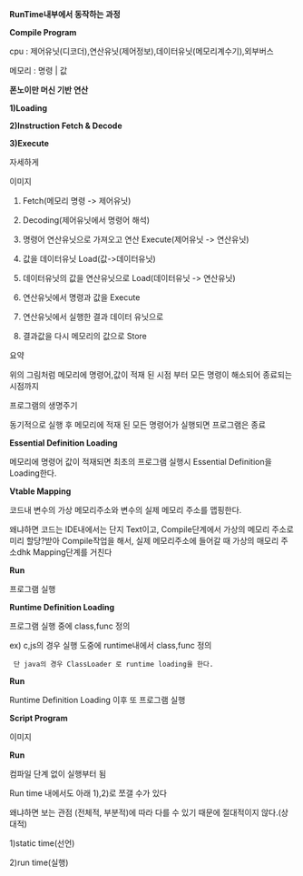 **RunTime내부에서 동작하는 과정**

**Compile Program**

cpu : 제어유닛(디코더),연산유닛(제어정보),데이터유닛(메모리계수기),외부버스

메모리 : 명령 | 값

**폰노이만 머신 기반 연산**

**1)Loading**

**2)Instruction Fetch & Decode**

**3)Execute**

자세하게



이미지

1. Fetch(메모리 명령 -> 제어유닛)

2. Decoding(제어유닛에서 명령어 해석)

3. 명령어 연산유닛으로 가져오고 연산 Execute(제어유닛 -> 연산유닛)

4. 값을 데이터유닛 Load(값->데이터유닛)

5. 데이터유닛의 값을 연산유닛으로 Load(데이터유닛 -> 연산유닛)

6. 연산유닛에서 명령과 값을 Execute

7. 연산유닛에서 실행한 결과 데이터 유닛으로

8. 결과값을 다시 메모리의 값으로 Store

요약

위의 그림처럼 메모리에 명령어,값이 적재 된 시점 부터 모든 명령이 해소되어 종료되는 시점까지

프로그램의 생명주기

동기적으로 실행 후 메모리에 적재 된 모든 명령어가 실행되면 프로그램은 종료

**Essential Definition Loading**

메모리에 명령어 값이 적재되면 최초의 프로그램 실행시 Essential Definition을 Loading한다.

**Vtable Mapping**

코드내 변수의 가상 메모리주소와 변수의 실제 메모리 주소를 맵핑한다.

왜냐하면 코드는 IDE내에서는 단지 Text이고, Compile단계에서 가상의 메모리 주소로 미리 할당?받아 Compile작업을 해서, 실제 메모리주소에 들어갈 때 가상의 매모리 주소dhk Mapping단계를 거친다

**Run**

프로그램 실행

**Runtime Definition Loading**

프로그램 실행 중에 class,func 정의

ex) c,js의 경우 실행 도중에 runtime내에서 class,func 정의

     단 java의 경우 ClassLoader 로 runtime loading을 한다.

**Run**

Runtime Definition Loading 이후 또 프로그램 실행

**Script Program**


이미지

**Run**

컴파일 단계 없이 실행부터 됨

Run time 내에서도 아래 1),2)로 쪼갤 수가 있다

왜냐하면 보는 관점 (전체적, 부분적)에 따라 다를 수 있기 때문에 절대적이지 않다.(상대적) 

1)static time(선언)

2)run time(실행)
